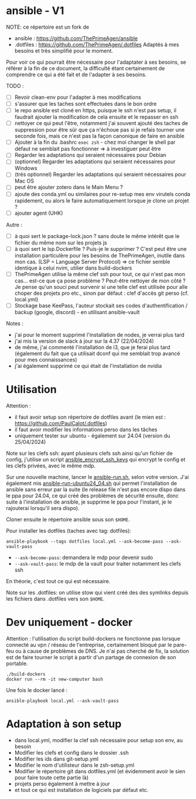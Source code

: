# ansible - V1

NOTE: ce répertoire est un fork de 
- ansible : https://github.com/ThePrimeAgen/ansible 
- .dotfiles : https://github.com/ThePrimeAgen/.dotfiles
Adaptés à mes besoins et très simplifié pour le moment.

Pour voir ce qui pourrait être nécessaire pour l'adaptater à ses besoins, se référer à la fin de ce document, la difficulté étant certainement de comprendre ce qui a été fait et de l'adapter à ses besoins.

TODO :
- [ ] Revoir clean-env pour l'adapter à mes modifications
- [ ] s'assurer que les taches sont effectuées dans le bon ordre 
- [ ] le repo ansible est cloné en https, puisque le ssh n'est pas setup, il faudrait ajouter la modification de cela ensuite et le repasser en ssh
- [ ] nettoyer ce qui peut l'être, notamment j'ai souvent ajouté des taches de suppression pour être sûr que ça n'échoue pas si je refais tourner une seconde fois, mais ce n'est pas la façon canonique de faire en ansible 
- [ ] Ajouter à la fin du .bashrc `exec zsh` - chez moi changer le shell par défaut ne semblait pas fonctionner => à investiguer peut être
- [ ] Regarder les adaptations qui seraient nécessaires pour Debian
- [ ] (optionnel) Regarder les adaptations qui seraient nécessaires pour Windows
- [ ] (très optionnel) Regarder les adaptations qui seraient nécessaires pour Mac OS
- [ ] peut être ajouter zotero dans le Main Menu ?
- [ ] ajoute des conda.yml ou similaires pour re-setup mes env virutels conda rapidement, ou alors le faire automatiquement lorsque je clone un projet ?
- [ ] ajouter agent (UHK)

Autre :
- [ ] à quoi sert le package-lock.json ? sans doute le même intérêt que le fichier du même nom sur les projets js
- [ ] à quoi sert le lsp.Dockerfile ? Puis-je le supprimer ? C'est peut être une installation particulère pour les besoins de ThePrimeAgen, inutile dans mon cas. (LSP = Language Server Protocol) => ce fichier semble identique à celui nvim, utilier dans build-dockers
- [ ] ThePrimeAgen utilise la même clef ssh pour tout, ce qui n'est pas mon cas... est-ce que ça pose problème ? Peut-être nettoyer de mon côté ? Je pense qu'un souci peut survenir si une telle clef est utilisée pour alle choper des projets pro etc., sinon par défaut : clef d'accès git perso (cf. local.yml)
- [ ] Stockage base KeePass, l'auteur stockait ses codes d'authentification / backup (google, discord) - en utilisant ansible-vault

Notes :
- j'ai pour le moment supprimé l'installation de nodes, je verrai plus tard
- j'ai mis la version de slack à jour sur la 4.37 (22/04/2024)
- de même, j'ai commenté l'installation de i3, que je ferai plus tard (également du fait que ça utilisait dconf qui me semblait trop avancé pour mes connaissances)
- j'ai également supprimé ce qui était de l'installation de nvidia

# Utilisation
Attention :
* il faut avoir setup son répertoire de dotfiles avant (le mien est : https://github.com/PaulCalot/.dotfiles)
* il faut avoir modifier les informations perso dans les tâches
* uniquement tester sur ubuntu - également sur 24.04 (version du 25/04/2024)

Note sur les clefs ssh: ayant plusieurs clefs ssh ainsi qu'un fichier de config, j'utilise un script [ansible_encrypt_ssh_keys](ansible_encrypt_ssh_keys.sh) qui encrypt le config et les clefs privées, avec le même mdp.

Sur une nouvelle machine, lancer le [ansible-run.sh](ansible-run.sh), selon votre version. J'ai également mis [ansible-run-ubuntu24_04.sh](ansible-run-ubuntu24_04.sh) qui permet l'installation de ansible sans erreur par la suite (le release file n'est pas encore dispo dans le ppa pour 24.04, ce qui créé des problèmes de sécurité ensuite, donc suite à l'installation de ansible, je supprime le ppa pour l'instant, je le rajouterai lorsqu'il sera dispo).

Cloner ensuite le répertoire ansible sous son `$HOME`.

Pour installer les dotfiles (taches avec tag: dotfiles):
```shell
ansible-playbook --tags dotfiles local.yml --ask-become-pass --ask-vault-pass
```
- `--ask-become-pass`: demandera le mdp pour devenir sudo
- `--ask-vault-pass`: le mdp de la vault pour traiter notamment les clefs ssh

En théorie, c'est tout ce qui est nécessaire.

Note sur les .dotfiles: on utilise stow qui vient créé des des symlinks depuis les fichiers dans .dotfiles vers son `$HOME`.

# Dev uniquement - docker
Attention : l'utilisation du script build-dockers ne fonctionne pas lorsque connecté au vpn / réseau de l'entreprise, certainement bloqué par le pare-feu ou à cause de problèmes de DNS.
Je n'ai pas cherché de fix, la solution est de faire tourner le script à partir d'un partage de connexion de son portable. 

```shell
./build-dockers
docker run --rm -it new-computer bash 
```
Une fois le docker lancé :
```shell
ansible-playbook local.yml --ask-vault-pass
```

# Adaptation à son setup
- dans local.yml, modifier la clef ssh nécessaire pour setup son env, au besoin 
- Modifier les clefs et config dans le dossier .ssh
- Modifier les ids dans git-setup.yml
- Modifier le nom d'utilisteur dans le zsh-setup.yml
- Modifier le répertoire git dans dotfiles.yml (et évidemment avoir le sien pour faire toute cette partie là)
- projets perso également à mettre à jour
- et tout ce qui est installation de logiciels par défaut etc.

